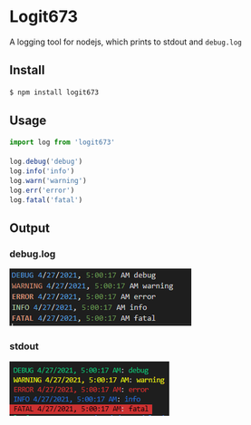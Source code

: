 # Logit673

A logging tool for nodejs, which prints to stdout and ``debug.log``

## Install
```bash
$ npm install logit673
```

## Usage

```javascript
import log from 'logit673'

log.debug('debug')
log.info('info')
log.warn('warning')
log.err('error')
log.fatal('fatal')
```


## Output

### debug.log
<img src="./logfile.png">

### stdout
<img src="./stdout.png">